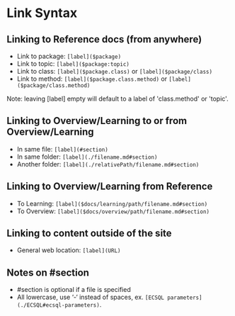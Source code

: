 # Link Syntax

## Linking to Reference docs (from anywhere)

* Link to package:                `[label]($package)`
* Link to topic:                  `[label]($package:topic)`
* Link to class:                  `[label]($package.class)` or `[label]($package/class)`
* Link to method:                 `[label]($package.class.method)` or `[label]($package/class.method)`

Note: leaving [label] empty will default to a label of 'class.method' or 'topic'.

## Linking to Overview/Learning to or from Overview/Learning

* In same file:                   `[label](#section)`
* In same folder:                 `[label](./filename.md#section)`
* Another folder:                 `[label](./relativePath/filename.md#section)`

## Linking to Overview/Learning from Reference

* To Learning:                    `[label]($docs/learning/path/filename.md#section)`
* To Overview:                    `[label]($docs/overview/path/filename.md#section)`

## Linking to content outside of the site

* General web location:           `[label](URL)`

## Notes on #section

* #section is optional if a file is specified
* All lowercase, use ‘-‘ instead of spaces, ex. `[ECSQL parameters](./ECSQL#ecsql-parameters)`.
